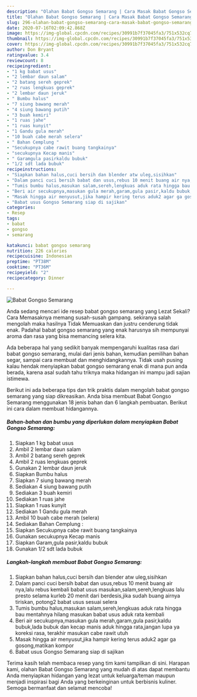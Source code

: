 ```yaml
---
description: "Olahan Babat Gongso Semarang | Cara Masak Babat Gongso Semarang Yang Enak dan Simpel"
title: "Olahan Babat Gongso Semarang | Cara Masak Babat Gongso Semarang Yang Enak dan Simpel"
slug: 296-olahan-babat-gongso-semarang-cara-masak-babat-gongso-semarang-yang-enak-dan-simpel
date: 2020-07-16T02:09:42.868Z
image: https://img-global.cpcdn.com/recipes/30991b7f37045fa3/751x532cq70/babat-gongso-semarang-foto-resep-utama.jpg
thumbnail: https://img-global.cpcdn.com/recipes/30991b7f37045fa3/751x532cq70/babat-gongso-semarang-foto-resep-utama.jpg
cover: https://img-global.cpcdn.com/recipes/30991b7f37045fa3/751x532cq70/babat-gongso-semarang-foto-resep-utama.jpg
author: Don Bryant
ratingvalue: 3.4
reviewcount: 8
recipeingredient:
- "1 kg babat usus"
- "2 lembar daun salam"
- "2 batang sereh geprek"
- "2 ruas lengkuas geprek"
- "2 lembar daun jeruk"
- " Bumbu halus"
- "7 siung bawang merah"
- "4 siung bawang putih"
- "3 buah kemiri"
- "1 ruas jahe"
- "1 ruas kunyit"
- "1 Gandu gula merah"
- "10 buah cabe merah selera"
- " Bahan Cemplung "
- "Secukupnya cabe rawit buang tangkainya"
- "secukupnya Kecap manis"
- " Garamgula pasirkaldu bubuk"
- "1/2 sdt lada bubuk"
recipeinstructions:
- "Siapkan bahan halus,cuci bersih dan blender atw uleg,sisihkan"
- "Dalam panci cuci bersih babat dan usus,rebus 10 menit buang air nya,lalu rebus kembali babat usus masukan,salam,sereh,lengkuas lalu presto selama kurleb 20 menit dari berdesis,jika sudah buang airnya tiriskan, potong2 babat usus sesuai selera"
- "Tumis bumbu halus,masukan salam,sereh,lengkuas aduk rata hingga bau mentahnya hilang masukan babat usus aduk rata kembali"
- "Beri air secukupnya,masukan gula merah,garam,gula pasir,kaldu bubuk,lada bubuk dan kecap manis aduk hingga rata,jangan lupa ya koreksi rasa, terakhir masukan cabe rawit utuh"
- "Masak hingga air menyusut,jika hampir kering terus aduk2 agar ga gosong,matikan kompor"
- "Babat usus Gongso Semarang siap di sajikan"
categories:
- Resep
tags:
- babat
- gongso
- semarang

katakunci: babat gongso semarang 
nutrition: 226 calories
recipecuisine: Indonesian
preptime: "PT38M"
cooktime: "PT36M"
recipeyield: "2"
recipecategory: Dinner

---
```



![Babat Gongso Semarang](https://img-global.cpcdn.com/recipes/30991b7f37045fa3/751x532cq70/babat-gongso-semarang-foto-resep-utama.jpg)

Anda sedang mencari ide resep babat gongso semarang yang Lezat Sekali? Cara Memasaknya memang susah-susah gampang. sekiranya salah mengolah maka hasilnya Tidak Memuaskan dan justru cenderung tidak enak. Padahal babat gongso semarang yang enak harusnya sih mempunyai aroma dan rasa yang bisa memancing selera kita.

Ada beberapa hal yang sedikit banyak mempengaruhi kualitas rasa dari babat gongso semarang, mulai dari jenis bahan, kemudian pemilihan bahan segar, sampai cara membuat dan menghidangkannya. Tidak usah pusing kalau hendak menyiapkan babat gongso semarang enak di mana pun anda berada, karena asal sudah tahu triknya maka hidangan ini mampu jadi sajian istimewa.




Berikut ini ada beberapa tips dan trik praktis dalam mengolah babat gongso semarang yang siap dikreasikan. Anda bisa membuat Babat Gongso Semarang menggunakan 18 jenis bahan dan 6 langkah pembuatan. Berikut ini cara dalam membuat hidangannya.

<!--inarticleads1-->

##### Bahan-bahan dan bumbu yang diperlukan dalam menyiapkan Babat Gongso Semarang:

1. Siapkan 1 kg babat usus
1. Ambil 2 lembar daun salam
1. Ambil 2 batang sereh geprek
1. Ambil 2 ruas lengkuas geprek
1. Gunakan 2 lembar daun jeruk
1. Siapkan  Bumbu halus
1. Siapkan 7 siung bawang merah
1. Sediakan 4 siung bawang putih
1. Sediakan 3 buah kemiri
1. Sediakan 1 ruas jahe
1. Siapkan 1 ruas kunyit
1. Sediakan 1 Gandu gula merah
1. Ambil 10 buah cabe merah (selera)
1. Sediakan  Bahan Cemplung :
1. Siapkan Secukupnya cabe rawit buang tangkainya
1. Gunakan secukupnya Kecap manis
1. Siapkan  Garam,gula pasir,kaldu bubuk
1. Gunakan 1/2 sdt lada bubuk




<!--inarticleads2-->

##### Langkah-langkah membuat Babat Gongso Semarang:

1. Siapkan bahan halus,cuci bersih dan blender atw uleg,sisihkan
1. Dalam panci cuci bersih babat dan usus,rebus 10 menit buang air nya,lalu rebus kembali babat usus masukan,salam,sereh,lengkuas lalu presto selama kurleb 20 menit dari berdesis,jika sudah buang airnya tiriskan, potong2 babat usus sesuai selera
1. Tumis bumbu halus,masukan salam,sereh,lengkuas aduk rata hingga bau mentahnya hilang masukan babat usus aduk rata kembali
1. Beri air secukupnya,masukan gula merah,garam,gula pasir,kaldu bubuk,lada bubuk dan kecap manis aduk hingga rata,jangan lupa ya koreksi rasa, terakhir masukan cabe rawit utuh
1. Masak hingga air menyusut,jika hampir kering terus aduk2 agar ga gosong,matikan kompor
1. Babat usus Gongso Semarang siap di sajikan




Terima kasih telah membaca resep yang tim kami tampilkan di sini. Harapan kami, olahan Babat Gongso Semarang yang mudah di atas dapat membantu Anda menyiapkan hidangan yang lezat untuk keluarga/teman maupun menjadi inspirasi bagi Anda yang berkeinginan untuk berbisnis kuliner. Semoga bermanfaat dan selamat mencoba!
